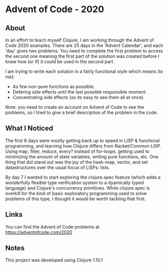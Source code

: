 # Advent of Code - 2020

## About

In an effort to teach myself Clojure, I am working through the Advent of Code 2020 examples. There are 25 days in the 'Advent Calendar', and each 'day' gives two problems. You need to complete the first problem to access the second one meaning the first part of the solution was created before I knew how (or if) it could be used in the second part. 

I am trying to write each solution in a fairly functional style which means (to me):

- As few non-pure functions as possible.
- Defering side effects until the last possible responsible moment.
- Concentrating side effects (so its easy to see them all at once).

Note: you need to create an account on Advent of Code to see the problems, so I tried to give a brief description of the problem in the code.

## What I Noticed

The first 6 days were mostly getting back up to speed in LISP & functional programming, and learning how Clojure differs from Racket/Common LISP. Using map, filter, reduce, every? instead of for-loops, getting used to minimizing the amount of state variables, writing pure functions, etc. One thing that did stand out was the joy of the hash-map, vector, and set datastructures over the usual focus of LISPs: lists. 

By day 7 I wanted to start exploring the clojure.spec feature (which adds a wonderfully flexible type verification system to a dyamically typed language) and Clojure's concurrency primitives. While clojure.spec is overkill for the kind of basic exploratory programming used to solve problems of this type, I thought it would be worth tackling that first.

## Links

You can find the Advent of Code problems at https://adventofcode.com/2020

## Notes

This project was developed using Clojure 1.10.1

